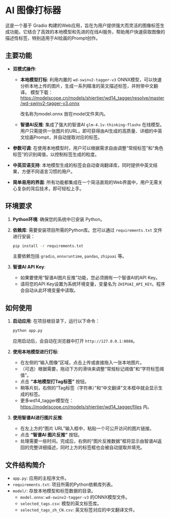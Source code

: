 # AI 图像打标器

这是一个基于 Gradio 构建的Web应用，旨在为用户提供强大而灵活的图像标签生成功能。它结合了高效的本地模型和先进的在线AI服务，帮助用户快速获取图像的描述性标签，特别适用于AI绘画的Prompt创作。

## 主要功能

- **双模式操作**:
  - **本地模型打标**: 利用内置的 `wd-swinv2-tagger-v3` ONNX模型，可以快速分析本地上传的图片，生成一系列精准的英文描述标签，并附带中文翻译。
    模型下载：https://modelscope.cn/models/shiertier/wd14_tagger/resolve/master/wd-swinv2-tagger-v3.onnx

    改名称为model.onnx 放在model文件夹内。
  - **智谱AI反推**: 集成了强大的智谱AI `glm-4.1v-thinking-flashx` 在线模型。用户只需提供一张图片的URL，即可获得由AI生成的高质量、详细的中英文绘画Prompt，并自动提取对应的标签。
  
- **参数可调**: 在使用本地模型时，用户可以根据需求自由调整“常规标签”和“角色标签”的识别阈值，以控制标签生成的粒度。

- **中英双语支持**: 本地模型生成的标签会自动查询翻译库，同时提供中英文结果，方便不同语言习惯的用户。

- **简单易用的界面**: 所有功能都集成在一个简洁直观的Web界面中，用户无需关心复杂的背后技术，即可轻松上手。

## 环境要求

1.  **Python环境**: 确保您的系统中已安装 Python。
2.  **依赖库**: 需要安装项目所需的Python库。您可以通过 `requirements.txt` 文件进行安装：
    ```bash
    pip install -r requirements.txt
    ```
    主要依赖包括 `gradio`, `onnxruntime`, `pandas`, `zhipuai` 等。

3.  **智谱AI API Key**:
    - 如果要使用“智谱AI图片反推”功能，您必须拥有一个智谱AI的API Key。
    - 请将您的API Key设置为系统环境变量，变量名为 `ZHIPUAI_API_KEY`。程序会自动从此环境变量中读取。

## 如何使用

1.  **启动应用**: 在项目根目录下，运行以下命令：
    ```bash
    python app.py
    ```
    应用启动后，会自动在浏览器中打开 `http://127.0.0.1:8088`。

2.  **使用本地模型进行打标**:
    
    - 在左侧的“输入图像”区域，点击上传或直接拖入一张本地图片。
    - （可选）根据需要，拖动下方的滑块来调整“常规标记阈值”和“字符标签阈值”。
    - 点击 **“本地模型打Tag标签”** 按钮。
    - 稍等片刻，右侧的“Tag标签（字符串）”和“中文翻译”文本框中就会显示生成的标签。
    - 更多wd14_tagger模型在：https://modelscope.cn/models/shiertier/wd14_tagger/files 内。
    
3.  **使用智谱AI进行图片反推**:
    - 在左上方的“图片 URL”输入框中，粘贴一个可公开访问的图片链接。
    - 点击 **“智谱AI 图片反推”** 按钮。
    - 处理需要一些时间。完成后，右侧的“图片反推数据”框将显示由智谱AI返回的完整详细描述，同时上方的标签框也会被自动提取并填充。

## 文件结构简介

- `app.py`: 应用的主程序文件。
- `requirements.txt`: 项目所需的Python依赖库列表。
- `model/`: 存放本地模型和标签数据的目录。
  - `model.onnx`: `wd-swinv2-tagger-v3` 的ONNX模型文件。
  - `selected_tags.csv`: 模型的英文标签库。
  - `selected_tags_zh_CN.csv`: 英文标签对应的中文翻译文件。
